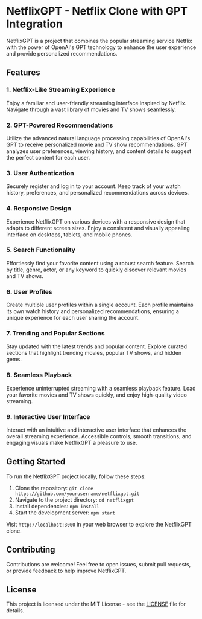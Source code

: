 # NetflixGPT - Netflix Clone with GPT Integration

NetflixGPT is a project that combines the popular streaming service Netflix with the power of OpenAI's GPT technology to enhance the user experience and provide personalized recommendations.

## Features

### 1. Netflix-Like Streaming Experience

Enjoy a familiar and user-friendly streaming interface inspired by Netflix. Navigate through a vast library of movies and TV shows seamlessly.

### 2. GPT-Powered Recommendations

Utilize the advanced natural language processing capabilities of OpenAI's GPT to receive personalized movie and TV show recommendations. GPT analyzes user preferences, viewing history, and content details to suggest the perfect content for each user.

### 3. User Authentication

Securely register and log in to your account. Keep track of your watch history, preferences, and personalized recommendations across devices.

### 4. Responsive Design

Experience NetflixGPT on various devices with a responsive design that adapts to different screen sizes. Enjoy a consistent and visually appealing interface on desktops, tablets, and mobile phones.

### 5. Search Functionality

Effortlessly find your favorite content using a robust search feature. Search by title, genre, actor, or any keyword to quickly discover relevant movies and TV shows.

### 6. User Profiles

Create multiple user profiles within a single account. Each profile maintains its own watch history and personalized recommendations, ensuring a unique experience for each user sharing the account.

### 7. Trending and Popular Sections

Stay updated with the latest trends and popular content. Explore curated sections that highlight trending movies, popular TV shows, and hidden gems.

### 8. Seamless Playback

Experience uninterrupted streaming with a seamless playback feature. Load your favorite movies and TV shows quickly, and enjoy high-quality video streaming.

### 9. Interactive User Interface

Interact with an intuitive and interactive user interface that enhances the overall streaming experience. Accessible controls, smooth transitions, and engaging visuals make NetflixGPT a pleasure to use.

## Getting Started

To run the NetflixGPT project locally, follow these steps:

1. Clone the repository: `git clone https://github.com/yourusername/netflixgpt.git`
2. Navigate to the project directory: `cd netflixgpt`
3. Install dependencies: `npm install`
4. Start the development server: `npm start`

Visit `http://localhost:3000` in your web browser to explore the NetflixGPT clone.

## Contributing

Contributions are welcome! Feel free to open issues, submit pull requests, or provide feedback to help improve NetflixGPT.

## License

This project is licensed under the MIT License - see the [LICENSE](LICENSE) file for details.

